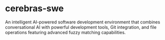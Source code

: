 # cerebras-swe
An intelligent AI-powered software development environment that combines conversational AI with powerful development tools, Git integration, and file operations featuring advanced fuzzy matching capabilities.
